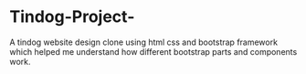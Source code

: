 # Tindog-Project-
A tindog website design clone using html css and bootstrap framework which helped me understand how different bootstrap parts and components work.
